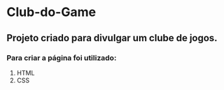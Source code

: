 <h1>Club-do-Game</h1>
<h2>Projeto criado para divulgar um clube de jogos.</h2>
<h3>Para criar a página foi utilizado:</h3>
<ol>
  <li>HTML</li>
  <li>CSS</li>
</ol>
